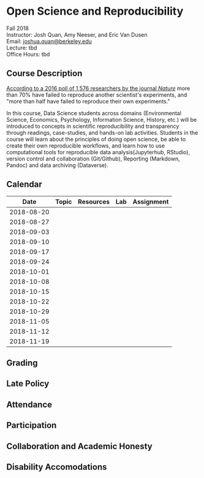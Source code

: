 # Open Science and Reproducibility

Fall 2018  
Instructor: Josh Quan, Amy Neeser, and Eric Van Dusen  
Email: joshua.quan@berkeley.edu  
Lecture: tbd  
Office Hours: tbd  


## Course Description

[According to a 2016 poll of 1,576 researchers by the journal _Nature_](https://www.nature.com/news/1-500-scientists-lift-the-lid-on-reproducibility-1.19970) more than 70% have failed to reproduce another scientist's experiments, and "more than half have failed to reproduce their own experiments."

 In this course, Data Science students across domains (Environmental Science, Economics, Psychology, Information Science, History, etc.) will be introduced to concepts in scientific reproducibility and transparency through readings, case-studies, and hands-on lab activities. Students in the course will learn about the principles of doing open science, be able to create their own reproducible workflows, and learn how to use computational tools for reproducible data analysis(Jupyterhub, RStudio), version control and collaboration (Git/Github), Reporting (Markdown, Pandoc) and data archiving (Dataverse).



## Calendar

| Date       | Topic | Resources | Lab | Assignment |
|------------|-------|-----------|-----|------------|
| 2018-08-20 |       |           |     |            |
| 2018-08-27 |       |           |     |            |
| 2018-09-03 |       |           |     |            |
| 2018-09-10 |       |           |     |            |
| 2018-09-17 |       |           |     |            |
| 2018-09-24 |       |           |     |            |
| 2018-10-01 |       |           |     |            |
| 2018-10-08 |       |           |     |            |
| 2018-10-15 |       |           |     |            |
| 2018-10-22 |       |           |     |            |
| 2018-10-29 |       |           |     |            |
| 2018-11-05 |       |           |     |            |
| 2018-11-12 |       |           |     |            |
| 2018-11-19 |       |           |     |            |


## Grading



## Late Policy


## Attendance


## Participation

## Collaboration and Academic Honesty

## Disability Accomodations
